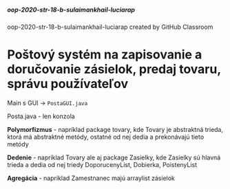 ##### oop-2020-str-18-b-sulaimankhail-luciarap
oop-2020-str-18-b-sulaimankhail-luciarap created by GitHub Classroom

# Poštový systém na zapisovanie a doručovanie zásielok, predaj tovaru, správu používateľov
Main s GUI -> `PostaGUI.java`

Posta.java - len konzola

**Polymorfizmus** - napríklad package tovary, kde Tovary je abstraktná trieda, ktorá má abstraktné metódy, ostatné od nej dedia a prekonávajú tieto metódy

**Dedenie** -  napríklad Tovary ale aj package Zasielky, kde Zasielky sú hlavná trieda a dedia od nej triedy DoporucenyList, Dobierka, PoistenyList

**Agregácia** - napríklad Zamestnanec majú arraylist zásielok